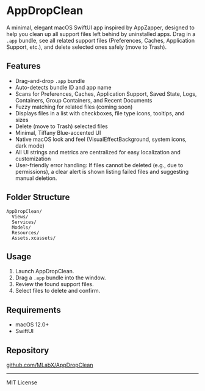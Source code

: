 # AppDropClean

A minimal, elegant macOS SwiftUI app inspired by AppZapper, designed to help you clean up all support files left behind by uninstalled apps. Drag in a `.app` bundle, see all related support files (Preferences, Caches, Application Support, etc.), and delete selected ones safely (move to Trash).

## Features
- Drag-and-drop `.app` bundle
- Auto-detects bundle ID and app name
- Scans for Preferences, Caches, Application Support, Saved State, Logs, Containers, Group Containers, and Recent Documents
- Fuzzy matching for related files (coming soon)
- Displays files in a list with checkboxes, file type icons, tooltips, and sizes
- Delete (move to Trash) selected files
- Minimal, Tiffany Blue-accented UI
- Native macOS look and feel (VisualEffectBackground, system icons, dark mode)
- All UI strings and metrics are centralized for easy localization and customization
- User-friendly error handling: If files cannot be deleted (e.g., due to permissions), a clear alert is shown listing failed files and suggesting manual deletion.

## Folder Structure
```
AppDropClean/
  Views/
  Services/
  Models/
  Resources/
  Assets.xcassets/
```

## Usage
1. Launch AppDropClean.
2. Drag a `.app` bundle into the window.
3. Review the found support files.
4. Select files to delete and confirm.

## Requirements
- macOS 12.0+
- SwiftUI

## Repository
[github.com/MLabX/AppDropClean](https://github.com/MLabX/AppDropClean)

---
MIT License 
